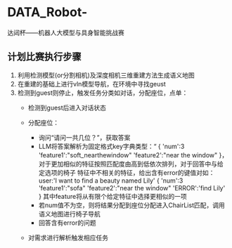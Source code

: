 # DATA_Robot-
达闼杯——机器人大模型与具身智能挑战赛
## 计划比赛执行步骤
1. 利用检测模型(or分割相机)及深度相机三维重建方法生成语义地图
2. 在重建的基础上进行vln模型导航，在环境中寻找geust
3. 检测到guest则停止，触发任务分类如对话，分配座位，点单：
    * 检测到guest后进入对话状态
    * 分配座位：
        * 询问“请问一共几位？”，获取答案
        * LLM将答案解析为固定格式key字典类型：“
        {   'num':3            
            'feature1':"soft_nearthewindow"
            'feature2':"near the window"
        }，对于更加相似的特征按照匹配度由高到低依次排列，对于回答中与给定选项的椅子
        特征中不相关的特征，给出含有error的键值对如：
        user:'I want to find a beauty named Lily'
        {   'num':3            
            'feature1':"sofa"
            'feature2':"near the window"
            'ERROR':'find Lily'
        }
            其中feature将从有限个给定特征中选择更相似的一项
        * 若num值不为空，则将结果分配到座位分配进入ChairList匹配，调用语义地图进行椅子导航
        * 回答含有error的问题


    * 对需求进行解析触发相应任务
